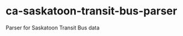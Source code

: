 ca-saskatoon-transit-bus-parser
===============================

Parser for Saskatoon Transit Bus data
